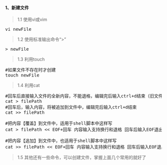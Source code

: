 #### 1、新建文件
>1.1 使用vi或vim
<pre class="prettyprint lang-s">
vi newFile
</pre>
>1.2 使用标准输出命令“&gt;”
<pre class="prettyprint lang-s">
&gt; newFile 
</pre>
>1.3 利用touch
<pre class="prettyprint lang-s">
#如果文件不存在时才创建
touch newFile
</pre>
>1.4 利用cat
<pre class="prettyprint lang-s">
#回车后直接输入文件的全新内容，不能退格，编辑完后输入ctrl+d结束（旧文件内容会被覆盖）
cat > filePath
#回车后，输入内容，将被追加到文件中，编辑完后输入ctrl+d结束
cat >> filePath

#把内容【覆盖】到文件中，适用于shell脚本中这样写
cat > filePath << EOF+回车 内容输入支持换行和退格 回车后输入EOF退出编辑 

#把内容【追加】到文件中，也适用于shell脚本中这样写
cat >> filePath << EOF+回车 内容输入支持换行和退格 回车后输入EOF退出编辑  
</pre>
>1.5 其他还有一些命令，可以创建文件，掌握上面几个常用的就好了